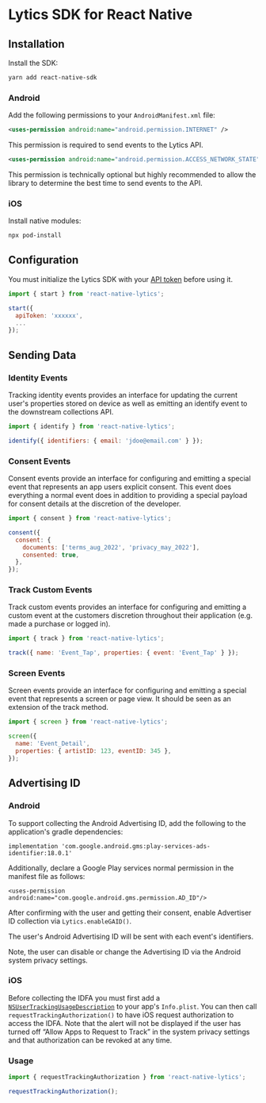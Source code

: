 # Lytics SDK for React Native

## Installation

Install the SDK:

```sh
yarn add react-native-sdk
```

### Android

Add the following permissions to your `AndroidManifest.xml` file:

```xml
<uses-permission android:name="android.permission.INTERNET" />
```

This permission is required to send events to the Lytics API.

```xml
<uses-permission android:name="android.permission.ACCESS_NETWORK_STATE" />
```

This permission is technically optional but highly recommended to allow the library to determine the best time to send events to the API.

### iOS

Install native modules:

```sh
npx pod-install
```

## Configuration

You must initialize the Lytics SDK with your [API token](https://learn.lytics.com/documentation/product/features/account-management/managing-api-tokens) before using it.

```jsx
import { start } from 'react-native-lytics';

start({
  apiToken: 'xxxxxx',
  ...
});
```

## Sending Data

### Identity Events

Tracking identity events provides an interface for updating the current user's properties stored on device as well as emitting an identify event to the downstream collections API.

```jsx
import { identify } from 'react-native-lytics';

identify({ identifiers: { email: 'jdoe@email.com' } });
```

### Consent Events

Consent events provide an interface for configuring and emitting a special event that represents an app users explicit consent. This event does everything a normal event does in addition to providing a special payload for consent details at the discretion of the developer.

```jsx
import { consent } from 'react-native-lytics';

consent({
  consent: {
    documents: ['terms_aug_2022', 'privacy_may_2022'],
    consented: true,
  },
});
```

### Track Custom Events

Track custom events provides an interface for configuring and emitting a custom event at the customers discretion throughout their application (e.g. made a purchase or logged in).

```jsx
import { track } from 'react-native-lytics';

track({ name: 'Event_Tap', properties: { event: 'Event_Tap' } });
```

### Screen Events

Screen events provide an interface for configuring and emitting a special event that represents a screen or page view. It should be seen as an extension of the track method.

```jsx
import { screen } from 'react-native-lytics';

screen({
  name: 'Event_Detail',
  properties: { artistID: 123, eventID: 345 },
});
```

## Advertising ID

### Android

To support collecting the Android Advertising ID, add the following to the application's gradle dependencies:

`implementation 'com.google.android.gms:play-services-ads-identifier:18.0.1'`

Additionally, declare a Google Play services normal permission in the manifest file as follows:

`<uses-permission android:name="com.google.android.gms.permission.AD_ID"/>`

After confirming with the user and getting their consent, enable Advertiser ID collection via `Lytics.enableGAID()`.

The user's Android Advertising ID will be sent with each event's identifiers.

Note, the user can disable or change the Advertising ID via the Android system privacy settings.

### iOS

Before collecting the IDFA you must first add a [`NSUserTrackingUsageDescription`](https://developer.apple.com/documentation/bundleresources/information_property_list/nsusertrackingusagedescription) to your app's `Info.plist`. You can then call `requestTrackingAuthorization()` to have iOS request authorization to access the IDFA. Note that the alert will not be displayed if the user has turned off “Allow Apps to Request to Track” in the system privacy settings and that authorization can be revoked at any time.

### Usage

```jsx
import { requestTrackingAuthorization } from 'react-native-lytics';

requestTrackingAuthorization();
```
